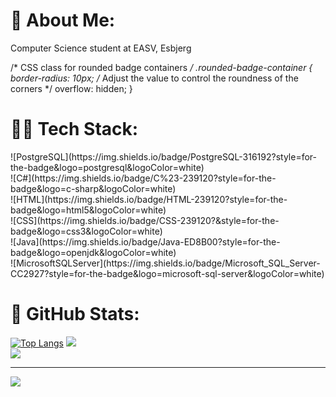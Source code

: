 # 📓 About Me:
Computer Science student at EASV, Esbjerg

/* CSS class for rounded badge containers */
.rounded-badge-container {
  border-radius: 10px; /* Adjust the value to control the roundness of the corners */
  overflow: hidden;
}
# 👩‍💻 Tech Stack:
<div class="rounded-badge-container">
  ![PostgreSQL](https://img.shields.io/badge/PostgreSQL-316192?style=for-the-badge&logo=postgresql&logoColor=white)
</div>
<div class="rounded-badge-container">
  ![C#](https://img.shields.io/badge/C%23-239120?style=for-the-badge&logo=c-sharp&logoColor=white)
</div>
<div class="rounded-badge-container">
  ![HTML](https://img.shields.io/badge/HTML-239120?style=for-the-badge&logo=html5&logoColor=white)
</div>
<div class="rounded-badge-container">
  ![CSS](https://img.shields.io/badge/CSS-239120?&style=for-the-badge&logo=css3&logoColor=white)
</div>
<div class="rounded-badge-container">
  ![Java](https://img.shields.io/badge/Java-ED8B00?style=for-the-badge&logo=openjdk&logoColor=white)
</div>
<div class="rounded-badge-container">
  ![MicrosoftSQLServer](https://img.shields.io/badge/Microsoft_SQL_Server-CC2927?style=for-the-badge&logo=microsoft-sql-server&logoColor=white)
</div>

# 🧮 GitHub Stats:
[![Top Langs](https://github-readme-stats-ifvb7odxz-mariaruth1.vercel.app/api/top-langs/?username=mariaruth1&theme=buefy&hide_border=false&&layout=donut&include_all_commits=true&count_private=true)](https://github.com/mariaruth1/github-readme-stats)
![](https://github-readme-stats.vercel.app/api?username=mariaruth1&hide=prs,issues&theme=buefy&hide_border=false&include_all_commits=false&count_private=true)<br/>
![](https://github-readme-streak-stats.herokuapp.com/?user=mariaruth1&theme=buefy&hide_border=false)<br/>

---
[![](https://visitcount.itsvg.in/api?id=mariaruth1&icon=5&color=6)](https://visitcount.itsvg.in)
